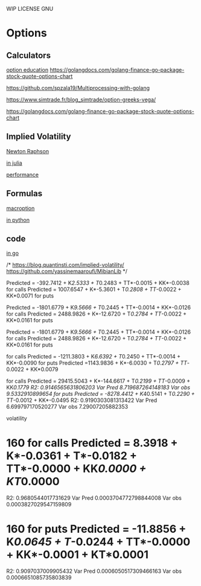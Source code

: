 WIP LICENSE GNU

# Options

## Calculators

[option education](https://www.optionseducation.org/toolsoptionquotes/optionscalculator)
https://golangdocs.com/golang-finance-go-package-stock-quote-options-chart


https://github.com/spzala19/Multiprocessing-with-golang

https://www.simtrade.fr/blog_simtrade/option-greeks-vega/

https://golangdocs.com/golang-finance-go-package-stock-quote-options-chart


## Implied Volatility

[Newton Raphson](https://anthonylaiuppa.com/posts/guant/)


[in julia](https://quantsrus.github.io/post/implied_volatility_algorithms_go_julia/)

[performance](https://github.com/jherekhealy/AQFED.jl)

## Formulas

[macroption](https://www.macroption.com/black-scholes-formula/)

[in python](https://medium.com/swlh/calculating-option-premiums-using-the-black-scholes-model-in-python-e9ed227afbee)

## code
[in go](https://medium.com/swlh/calculating-option-premiums-using-the-black-scholes-model-in-python-e9ed227afbee)


/*
    https://blog.quantinsti.com/implied-volatility/
	https://github.com/yassinemaaroufi/MibianLib
*/

Predicted = -392.7412 + K*2.5333 + T*0.2483 + TT*-0.0015 + KK*-0.0038 for calls
Predicted = 1007.6547 + K*-5.3601 + T*0.2808 + TT*-0.0022 + KK*0.0071 for puts

Predicted = -1801.6779 + K*9.5666 + T*0.2445 + TT*-0.0014 + KK*-0.0126 for calls
Predicted = 2488.9826 + K*-12.6720 + T*0.2784 + TT*-0.0022 + KK*0.0161 for puts

Predicted = -1801.6779 + K*9.5666 + T*0.2445 + TT*-0.0014 + KK*-0.0126 for calls
Predicted = 2488.9826 + K*-12.6720 + T*0.2784 + TT*-0.0022 + KK*0.0161 for puts

for calls Predicted = -1211.3803 + K*6.6392 + T*0.2450 + TT*-0.0014 + KK*-0.0090
for puts Predicted =1143.9836 + K*-6.0030 + T*0.2797 + TT*-0.0022 + KK*0.0079

for calls Predicted = 29415.5043 + K*-144.6617 + T*0.2199 + TT*-0.0009 + KK*0.1779
R2: 0.9146565631806203 Var Pred 8.719687264148183 Var obs 9.5332910899654
for puts Predicted = -8278.4412 + K*40.5141 + T*0.2290 + TT*-0.0012 + KK*-0.0495
R2: 0.9190303081313422 Var Pred 6.699797170520277 Var obs 7.29007205882353

volatility
 

# 160 for calls Predicted = 8.3918 + K*-0.0361 + T*-0.0182 + TT*-0.0000 + KK*0.0000 + KT*0.0000
R2: 0.9680544017731629 Var Pred 0.0003704772798844008 Var obs 0.0003827029547159809
# 160 for puts Predicted = -11.8856 + K*0.0645 + T*-0.0244 + TT*-0.0000 + KK*-0.0001 + KT*0.0001
R2: 0.9097037009905432 Var Pred 0.0006050517309466163 Var obs 0.0006651085735803839

